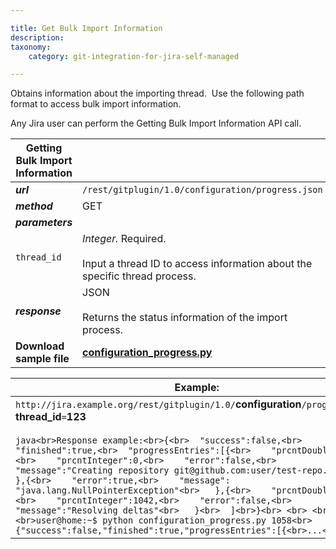 ```yaml
---

title: Get Bulk Import Information
description:
taxonomy:
    category: git-integration-for-jira-self-managed

---
```

Obtains information about the importing thread.  Use the following path format to access bulk import information.

Any Jira user can perform the Getting Bulk Import Information API call.

| **Getting Bulk Import Information** |     |
| --- | --- |
| _**url**_ |`/rest/gitplugin/1.0/configuration/progress.json` |
| _**method**_ | GET |
| _**parameters**_ |
| `thread_id` | _Integer._ Required.<br><br>Input a thread ID to access information about the specific thread process. |
| _**response**_ | JSON<br><br>Returns the status information of the import process. |
| **Download sample file** | [**configuration\_progress.py**](https://bigbrassband.com/files/configuration_progress.zip) |

| **Example:** |
| --- |
| `http://jira.example.org/rest/gitplugin/1.0/`**configuration**`/progress.json?`**thread\_id**`=`**123**<br><br>```java<br>Response example:<br>{<br>  "success":false,<br>  "finished":true,<br>  "progressEntries":[{<br>    "prcntDouble":0.0,<br>    "prcntInteger":0,<br>    "error":false,<br>    "message":"Creating repository git@github.com:user/test-repo.git"<br>   },{<br>    "error":true,<br>    "message": "java.lang.NullPointerException"<br>   },{<br>    "prcntDouble":100.0,<br>    "prcntInteger":1042,<br>    "error":false,<br>    "message":"Resolving deltas"<br>   }<br>  ]<br>}<br> <br> <br>Usage:<br>user@home:~$ python configuration_progress.py 1058<br>{"success":false,"finished":true,"progressEntries":[{<br>...<br>``` |

